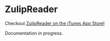 # ZulipReader

Checkout [ZulipReader on the iTunes App Store!](https://itunes.apple.com/WebObjects/MZStore.woa/wa/viewSoftware?id=1106052828&mt=8)

Documentation in progress.